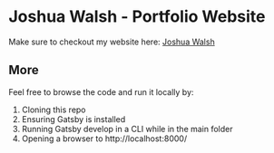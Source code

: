 # Joshua Walsh - Portfolio Website

  Make sure to checkout my website here: [Joshua Walsh]('')

##  More
Feel free to browse the code and run it locally by:

 1. Cloning this repo
 2. Ensuring Gatsby is installed
 3. Running Gatsby develop in a CLI while in the main folder
 4. Opening a browser to http://localhost:8000/
